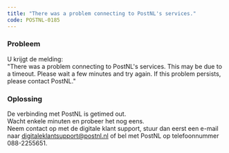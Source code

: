 ```yaml
---
title: "There was a problem connecting to PostNL's services."
code: POSTNL-0185
---
```

### Probleem

  
U krijgt de melding:  
"There was a problem connecting to PostNL's services. This may be due to a timeout. Please wait a few minutes and try again. If this problem persists, please contact PostNL."

### Oplossing

  
De verbinding met PostNL is getimed out.  
Wacht enkele minuten en probeer het nog eens.  
Neem contact op met de digitale klant support, stuur dan eerst een e-mail naar [digitaleklantsupport@postnl.nl](mailto:digitaleklantsupport@postnl.nl) of bel met PostNL op telefoonnummer 088-2255651.
